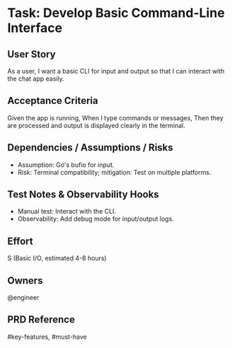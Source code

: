 # Task: Develop Basic Command-Line Interface

## User Story
As a user, I want a basic CLI for input and output so that I can interact with the chat app easily.

## Acceptance Criteria
Given the app is running,
When I type commands or messages,
Then they are processed and output is displayed clearly in the terminal.

## Dependencies / Assumptions / Risks
- Assumption: Go's bufio for input.
- Risk: Terminal compatibility; mitigation: Test on multiple platforms.

## Test Notes & Observability Hooks
- Manual test: Interact with the CLI.
- Observability: Add debug mode for input/output logs.

## Effort
S (Basic I/O, estimated 4-8 hours)

## Owners
@engineer

## PRD Reference
#key-features, #must-have